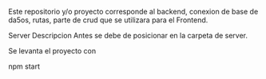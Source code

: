 Este repositorio y/o proyecto corresponde al backend, conexion de base de da5os, rutas, parte de crud que se utilizara para el Frontend.

Server
Descripcion
Antes se debe de posicionar en la carpeta de server.

Se levanta el proyecto con

npm start
